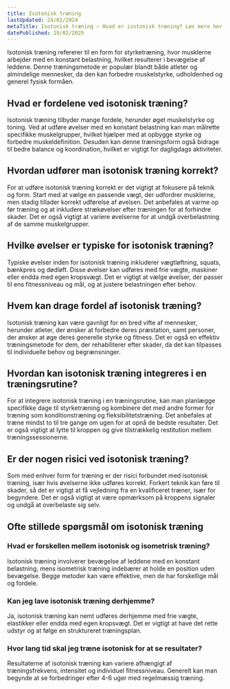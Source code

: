 ```yaml
---
title: Isotonisk træning
lastUpdated: 24/02/2024
metaTitle: Isotonisk træning – Hvad er isotonisk træning? Læs mere her
datePublished: 19/02/2025
---
```


Isotonisk træning refererer til en form for styrketræning, hvor musklerne arbejder med en konstant belastning, hvilket resulterer i bevægelse af leddene. Denne træningsmetode er populær blandt både atleter og almindelige mennesker, da den kan forbedre muskelstyrke, udholdenhed og generel fysisk formåen.

## Hvad er fordelene ved isotonisk træning?

Isotonisk træning tilbyder mange fordele, herunder øget muskelstyrke og toning. Ved at udføre øvelser med en konstant belastning kan man målrette specifikke muskelgrupper, hvilket hjælper med at opbygge styrke og forbedre muskeldefinition. Desuden kan denne træningsform også bidrage til bedre balance og koordination, hvilket er vigtigt for dagligdags aktiviteter.

## Hvordan udfører man isotonisk træning korrekt?

For at udføre isotonisk træning korrekt er det vigtigt at fokusere på teknik og form. Start med at vælge en passende vægt, der udfordrer musklerne, men stadig tillader korrekt udførelse af øvelsen. Det anbefales at varme op før træning og at inkludere strækøvelser efter træningen for at forhindre skader. Det er også vigtigt at variere øvelserne for at undgå overbelastning af de samme muskelgrupper.

## Hvilke øvelser er typiske for isotonisk træning?

Typiske øvelser inden for isotonisk træning inkluderer vægtløftning, squats, bænkpres og dødløft. Disse øvelser kan udføres med frie vægte, maskiner eller endda med egen kropsvægt. Det er vigtigt at vælge øvelser, der passer til ens fitnessniveau og mål, og at justere belastningen efter behov.

## Hvem kan drage fordel af isotonisk træning?

Isotonisk træning kan være gavnligt for en bred vifte af mennesker, herunder atleter, der ønsker at forbedre deres præstation, samt personer, der ønsker at øge deres generelle styrke og fitness. Det er også en effektiv træningsmetode for dem, der rehabiliterer efter skader, da det kan tilpasses til individuelle behov og begrænsninger.

## Hvordan kan isotonisk træning integreres i en træningsrutine?

For at integrere isotonisk træning i en træningsrutine, kan man planlægge specifikke dage til styrketræning og kombinere det med andre former for træning som konditionstræning og fleksibilitetstræning. Det anbefales at træne mindst to til tre gange om ugen for at opnå de bedste resultater. Det er også vigtigt at lytte til kroppen og give tilstrækkelig restitution mellem træningssessionerne.

## Er der nogen risici ved isotonisk træning?

Som med enhver form for træning er der risici forbundet med isotonisk træning, især hvis øvelserne ikke udføres korrekt. Forkert teknik kan føre til skader, så det er vigtigt at få vejledning fra en kvalificeret træner, især for begyndere. Det er også vigtigt at være opmærksom på kroppens signaler og undgå at overbelaste sig selv.

## Ofte stillede spørgsmål om isotonisk træning

### Hvad er forskellen mellem isotonisk og isometrisk træning?

Isotonisk træning involverer bevægelse af leddene med en konstant belastning, mens isometrisk træning indebærer at holde en position uden bevægelse. Begge metoder kan være effektive, men de har forskellige mål og fordele.

### Kan jeg lave isotonisk træning derhjemme?

Ja, isotonisk træning kan nemt udføres derhjemme med frie vægte, elastikker eller endda med egen kropsvægt. Det er vigtigt at have det rette udstyr og at følge en struktureret træningsplan.

### Hvor lang tid skal jeg træne isotonisk for at se resultater?

Resultaterne af isotonisk træning kan variere afhængigt af træningsfrekvens, intensitet og individuel fitnessniveau. Generelt kan man begynde at se forbedringer efter 4-6 uger med regelmæssig træning.
